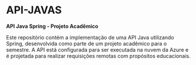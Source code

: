 # API-JAVAS

**API Java Spring - Projeto Acadêmico**

Este repositório contém a implementação de uma API Java utilizando Spring, desenvolvida como parte de um projeto acadêmico para o semestre. A API está configurada para ser executada na nuvem da Azure e é projetada para realizar requisições remotas com propósitos educacionais.
